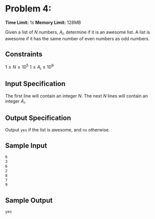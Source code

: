 # Problem 4:

**Time Limit:** 1s
**Memory Limit:** 128MB

Given a list of $N$ numbers, $A_i$, determine if it is an awesome list. A list is awesome if it has the same number of even numbers as odd numbers.

## Constraints

$1 \leq N \leq 10^5$
$1 \leq A_i \leq 10^9$

## Input Specification

The first line will contain an integer $N$. The next $N$ lines will contain an integer $A_i$.

## Output Specification

Output `yes` if the list is awesome, and `no` otherwise.

## Sample Input

```txt
6
3
6
2
8
7
9
```

## Sample Output

```txt
yes
```
